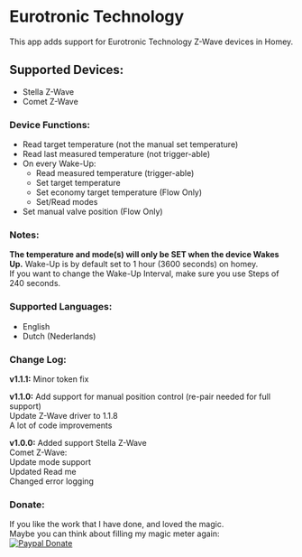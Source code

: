 # Eurotronic Technology
This app adds support for Eurotronic Technology Z-Wave devices in Homey.

## Supported Devices:
+ Stella Z-Wave
+ Comet Z-Wave

### Device Functions:
+ Read target temperature (not the manual set temperature)
+ Read last measured temperature (not trigger-able)
+ On every Wake-Up:
  - Read measured temperature (trigger-able)
  - Set target temperature
  - Set economy target temperature (Flow Only)
  - Set/Read modes
+ Set manual valve position (Flow Only)

### Notes:
**The temperature and mode(s) will only be SET when the device Wakes Up.**
Wake-Up is by default set to 1 hour (3600 seconds) on homey.  
If you want to change the Wake-Up Interval, make sure you use Steps of 240 seconds.

### Supported Languages:
* English
* Dutch (Nederlands)

### Change Log:
**v1.1.1:**
Minor token fix

**v1.1.0:**
Add support for manual position control (re-pair needed for full support)  
Update Z-Wave driver to 1.1.8  
A lot of code improvements

**v1.0.0:**
Added support Stella Z-Wave  
Comet Z-Wave:  
Update mode support  
Updated Read me  
Changed error logging

### Donate:
If you like the work that I have done, and loved the magic.  
Maybe you can think about filling my magic meter again:  
[![Paypal Donate](https://www.paypalobjects.com/en_US/i/btn/btn_donate_LG.gif)](https://www.paypal.com/cgi-bin/webscr?cmd=_s-xclick&hosted_button_id=CH7AVGUY9KEQJ)
